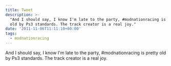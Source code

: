 ```yaml
---
title: Tweet
description: >-
  "And I should say, I know I'm late to the party, #modnationracing is pretty
  old by Ps3 standards. The track creator is a real joy."
date: '2011-11-06T11:11:10+00:00'
tags:
  - modnationracing
---
```

And I should say, I know I'm late to the party, #modnationracing is pretty old by Ps3 standards. The track creator is a real joy.
